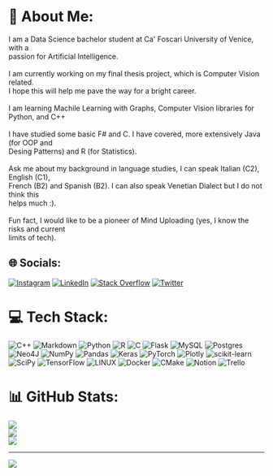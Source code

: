 # 💫 About Me:
I am a Data Science bachelor student at Ca' Foscari University of Venice, with a <br>passion for Artificial Intelligence. <br><br>I am currently working on my final thesis project, which is Computer Vision related. <br>I hope this will help me pave the way for a bright career. <br><br>I am learning Machile Learning with Graphs, Computer Vision libraries for Python, and C++<br><br>I have studied some basic F# and C. I have covered, more extensively Java (for OOP and <br>Desing Patterns) and R (for Statistics).<br><br>Ask me about my background in language studies, I can speak Italian (C2), English (C1), <br>French (B2) and Spanish (B2). I can also speak Venetian Dialect but I do not think this<br>helps much :).<br><br>Fun fact, I would like to be a pioneer of Mind Uploading (yes, I know the risks and current<br>limits of tech).


## 🌐 Socials:
[![Instagram](https://img.shields.io/badge/Instagram-%23E4405F.svg?logo=Instagram&logoColor=white)](https://instagram.com/paythepizzo) [![LinkedIn](https://img.shields.io/badge/LinkedIn-%230077B5.svg?logo=linkedin&logoColor=white)](https://linkedin.com/in/paythepizzo) [![Stack Overflow](https://img.shields.io/badge/-Stackoverflow-FE7A16?logo=stack-overflow&logoColor=white)](https://stackoverflow.com/users/17465692) [![Twitter](https://img.shields.io/badge/Twitter-%231DA1F2.svg?logo=Twitter&logoColor=white)](https://twitter.com/paythepizzo) 

# 💻 Tech Stack:
![C++](https://img.shields.io/badge/c++-%2300599C.svg?style=for-the-badge&logo=c%2B%2B&logoColor=white) ![Markdown](https://img.shields.io/badge/markdown-%23000000.svg?style=for-the-badge&logo=markdown&logoColor=white) ![Python](https://img.shields.io/badge/python-3670A0?style=for-the-badge&logo=python&logoColor=ffdd54) ![R](https://img.shields.io/badge/r-%23276DC3.svg?style=for-the-badge&logo=r&logoColor=white) ![C](https://img.shields.io/badge/c-%2300599C.svg?style=for-the-badge&logo=c&logoColor=white) ![Flask](https://img.shields.io/badge/flask-%23000.svg?style=for-the-badge&logo=flask&logoColor=white) ![MySQL](https://img.shields.io/badge/mysql-%2300f.svg?style=for-the-badge&logo=mysql&logoColor=white) ![Postgres](https://img.shields.io/badge/postgres-%23316192.svg?style=for-the-badge&logo=postgresql&logoColor=white) 	![Neo4J](https://img.shields.io/badge/Neo4j-008CC1?style=for-the-badge&logo=neo4j&logoColor=white) ![NumPy](https://img.shields.io/badge/numpy-%23013243.svg?style=for-the-badge&logo=numpy&logoColor=white) ![Pandas](https://img.shields.io/badge/pandas-%23150458.svg?style=for-the-badge&logo=pandas&logoColor=white) ![Keras](https://img.shields.io/badge/Keras-%23D00000.svg?style=for-the-badge&logo=Keras&logoColor=white) ![PyTorch](https://img.shields.io/badge/PyTorch-%23EE4C2C.svg?style=for-the-badge&logo=PyTorch&logoColor=white) ![Plotly](https://img.shields.io/badge/Plotly-%233F4F75.svg?style=for-the-badge&logo=plotly&logoColor=white) ![scikit-learn](https://img.shields.io/badge/scikit--learn-%23F7931E.svg?style=for-the-badge&logo=scikit-learn&logoColor=white) ![SciPy](https://img.shields.io/badge/SciPy-%230C55A5.svg?style=for-the-badge&logo=scipy&logoColor=%white) ![TensorFlow](https://img.shields.io/badge/TensorFlow-%23FF6F00.svg?style=for-the-badge&logo=TensorFlow&logoColor=white) ![LINUX](https://img.shields.io/badge/Linux-FCC624?style=for-the-badge&logo=linux&logoColor=black) ![Docker](https://img.shields.io/badge/docker-%230db7ed.svg?style=for-the-badge&logo=docker&logoColor=white) ![CMake](https://img.shields.io/badge/CMake-%23008FBA.svg?style=for-the-badge&logo=cmake&logoColor=white) ![Notion](https://img.shields.io/badge/Notion-%23000000.svg?style=for-the-badge&logo=notion&logoColor=white) ![Trello](https://img.shields.io/badge/Trello-%23026AA7.svg?style=for-the-badge&logo=Trello&logoColor=white)
# 📊 GitHub Stats:
![](https://github-readme-stats.vercel.app/api?username=PayThePizzo&theme=dark&hide_border=false&include_all_commits=true&count_private=false)<br/>
![](https://github-readme-streak-stats.herokuapp.com/?user=PayThePizzo&theme=dark&hide_border=false)<br/>
![](https://github-readme-stats.vercel.app/api/top-langs/?username=PayThePizzo&theme=dark&hide_border=false&include_all_commits=true&count_private=false&layout=compact)

---
[![](https://visitcount.itsvg.in/api?id=PayThePizzo&icon=0&color=0)](https://visitcount.itsvg.in)

<!-- Proudly created with GPRM ( https://gprm.itsvg.in ) -->
